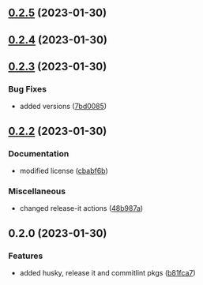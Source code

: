 

## [0.2.5](https://github.com/fullstackhero/dotnet-microservices-boilerplate/compare/0.2.3...0.2.5) (2023-01-30)

## [0.2.4](https://github.com/fullstackhero/dotnet-microservices-boilerplate/compare/0.2.3...0.2.4) (2023-01-30)

## [0.2.3](https://github.com/fullstackhero/dotnet-microservices-boilerplate/compare/0.2.2...0.2.3) (2023-01-30)


### Bug Fixes

* added versions ([7bd0085](https://github.com/fullstackhero/dotnet-microservices-boilerplate/commit/7bd008554ecc3e1783e6f2c75e9f29a84bb8e240))

## [0.2.2](https://github.com/fullstackhero/dotnet-microservices-boilerplate/compare/0.2.0...0.2.2) (2023-01-30)


### Documentation

* modified license ([cbabf6b](https://github.com/fullstackhero/dotnet-microservices-boilerplate/commit/cbabf6b0de3ebc4356912b9a1d978361ab07ecb3))


### Miscellaneous

* changed release-it actions ([48b987a](https://github.com/fullstackhero/dotnet-microservices-boilerplate/commit/48b987aace1e5f7df739db86c060ce5785fcde32))

## 0.2.0 (2023-01-30)


### Features

* added husky, release it and commitlint pkgs ([b81fca7](https://github.com/fullstackhero/dotnet-microservices-boilerplate/commit/b81fca754000047097e06ebf51d3ed7738d40bf5))